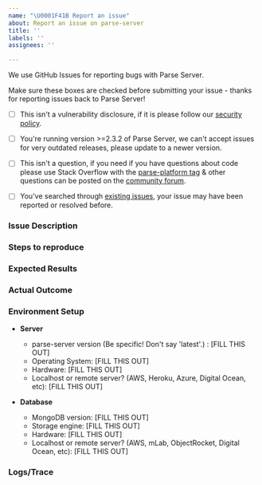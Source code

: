 ```yaml
---
name: "\U0001F41B Report an issue"
about: Report an issue on parse-server
title: ''
labels: ''
assignees: ''

---
```


We use GitHub Issues for reporting bugs with Parse Server.

Make sure these boxes are checked before submitting your issue - thanks for reporting issues back to Parse Server!

- [ ] This isn't a vulnerability disclosure, if it is please follow our [security policy](https://github.com/parse-community/parse-server/blob/master/SECURITY.md).

- [ ] You're running version >=2.3.2 of Parse Server, we can't accept issues for very outdated releases, please update to a newer version.

- [ ] This isn't a question, if you need if you have questions about code please use Stack Overflow with the [parse-platform tag](https://stackoverflow.com/questions/tagged/parse-platform) & other questions can be posted on the [community forum](https://community.parseplatform.org).

- [ ] You've searched through [existing issues](https://github.com/parse-community/parse-server/issues?q=is%3Aissue), your issue may have been reported or resolved before.

### Issue Description

<!--- Describe your issue in as much detail as possible. -->

### Steps to reproduce

<!--- Please include a detailed list of steps that reproduce the issue. Include curl commands when applicable.  --->
 
### Expected Results

<!--- What you expected to happen. --->

### Actual Outcome

<!--- What is happening instead. --->

### Environment Setup

- **Server**
  - parse-server version (Be specific! Don't say 'latest'.) : [FILL THIS OUT]
  - Operating System:     [FILL THIS OUT]
  - Hardware:             [FILL THIS OUT]
  - Localhost or remote server? (AWS, Heroku, Azure, Digital Ocean, etc): [FILL THIS OUT]

- **Database**
  - MongoDB version: [FILL THIS OUT]
  - Storage engine:  [FILL THIS OUT]
  - Hardware:        [FILL THIS OUT]
  - Localhost or remote server? (AWS, mLab, ObjectRocket, Digital Ocean, etc): [FILL THIS OUT]

### Logs/Trace

<!--- Include all relevant logs. You can turn on additional logging by configuring VERBOSE=1 in your environment. --->

